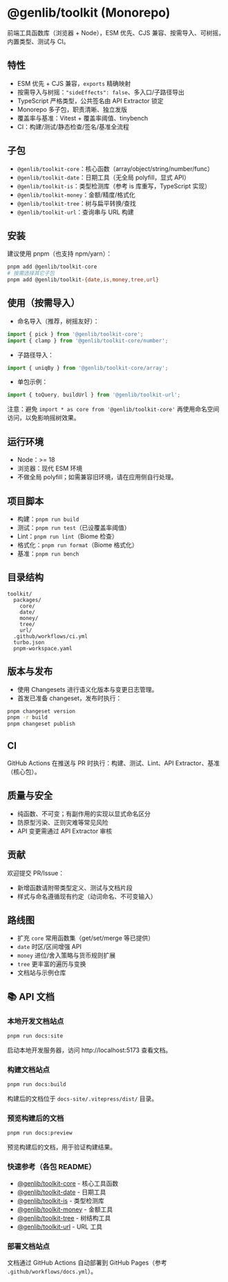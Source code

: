 # @genlib/toolkit (Monorepo)

前端工具函数库（浏览器 + Node），ESM 优先、CJS 兼容、按需导入、可树摇，内置类型、测试与 CI。

## 特性
- ESM 优先 + CJS 兼容，`exports` 精确映射
- 按需导入与树摇：`"sideEffects": false`、多入口/子路径导出
- TypeScript 严格类型，公共签名由 API Extractor 锁定
- Monorepo 多子包，职责清晰、独立发版
- 覆盖率与基准：Vitest + 覆盖率阈值、tinybench
- CI：构建/测试/静态检查/签名/基准全流程

## 子包
- `@genlib/toolkit-core`：核心函数（array/object/string/number/func）
- `@genlib/toolkit-date`：日期工具（无全局 polyfill，显式 API）
- `@genlib/toolkit-is`：类型检测库（参考 is 库重写，TypeScript 实现）
- `@genlib/toolkit-money`：金额/精度/格式化
- `@genlib/toolkit-tree`：树与扁平转换/查找
- `@genlib/toolkit-url`：查询串与 URL 构建

## 安装
建议使用 pnpm（也支持 npm/yarn）：
```bash
pnpm add @genlib/toolkit-core
# 按需选择其它子包
pnpm add @genlib/toolkit-{date,is,money,tree,url}
```

## 使用（按需导入）
- 命名导入（推荐，树摇友好）：
```ts
import { pick } from '@genlib/toolkit-core';
import { clamp } from '@genlib/toolkit-core/number';
```

- 子路径导入：
```ts
import { uniqBy } from '@genlib/toolkit-core/array';
```

- 单包示例：
```ts
import { toQuery, buildUrl } from '@genlib/toolkit-url';
```

注意：避免 `import * as core from '@genlib/toolkit-core'` 再使用命名空间访问，以免影响摇树效果。

## 运行环境
- Node：>= 18
- 浏览器：现代 ESM 环境
- 不做全局 polyfill；如需兼容旧环境，请在应用侧自行处理。

## 项目脚本
- 构建：`pnpm run build`
- 测试：`pnpm run test`（已设覆盖率阈值）
- Lint：`pnpm run lint`（Biome 检查）
- 格式化：`pnpm run format`（Biome 格式化）
- 基准：`pnpm run bench`

## 目录结构
```
toolkit/
  packages/
    core/
    date/
    money/
    tree/
    url/
  .github/workflows/ci.yml
  turbo.json
  pnpm-workspace.yaml
```

## 版本与发布
- 使用 Changesets 进行语义化版本与变更日志管理。
- 首发已准备 changeset，发布时执行：
```bash
pnpm changeset version
pnpm -r build
pnpm changeset publish
```

## CI
GitHub Actions 在推送与 PR 时执行：构建、测试、Lint、API Extractor、基准（核心包）。

## 质量与安全
- 纯函数、不可变；有副作用的实现以显式命名区分
- 防原型污染、正则灾难等常见风险
- API 变更需通过 API Extractor 审核

## 贡献
欢迎提交 PR/Issue：
- 新增函数请附带类型定义、测试与文档片段
- 样式与命名遵循现有约定（动词命名、不可变输入）

## 路线图
- 扩充 `core` 常用函数集（get/set/merge 等已提供）
- `date` 时区/区间增强 API
- `money` 进位/舍入策略与货币规则扩展
- `tree` 更丰富的遍历与变换
- 文档站与示例仓库

## 📚 API 文档

### 本地开发文档站点
```bash
pnpm run docs:site
```
启动本地开发服务器，访问 http://localhost:5173 查看文档。

### 构建文档站点
```bash
pnpm run docs:build
```
构建后的文档位于 `docs-site/.vitepress/dist/` 目录。

### 预览构建后的文档
```bash
pnpm run docs:preview
```
预览构建后的文档，用于验证构建结果。

### 快速参考（各包 README）
- [@genlib/toolkit-core](./packages/core/README.md) - 核心工具函数
- [@genlib/toolkit-date](./packages/date/README.md) - 日期工具
- [@genlib/toolkit-is](./packages/is/README.md) - 类型检测库
- [@genlib/toolkit-money](./packages/money/README.md) - 金额工具
- [@genlib/toolkit-tree](./packages/tree/README.md) - 树结构工具
- [@genlib/toolkit-url](./packages/url/README.md) - URL 工具

### 部署文档站点
文档通过 GitHub Actions 自动部署到 GitHub Pages（参考 `.github/workflows/docs.yml`）。
